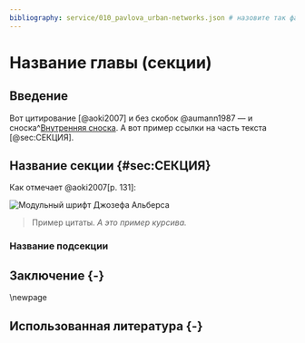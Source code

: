```yaml
---
bibliography: service/010_pavlova_urban-networks.json # назовите так файл с библиографией
---
```


# Название главы (секции)

## Введение
Вот цитирование [@aoki2007] и без скобок @aumann1987 — и сноска^[Внутренняя сноска]. А вот пример ссылки на часть текста [@sec:СЕКЦИЯ].

## Название секции {#sec:СЕКЦИЯ}
Как отмечает @aoki2007[p. 131]:

![Модульный шрифт Джозефа Альберса](test.jpeg)

> Пример цитаты. *А это пример курсива.*

### Название подсекции

## Заключение {-}
\newpage

## Использованная литература {-}
[Внутренняя сноска]: Привет!